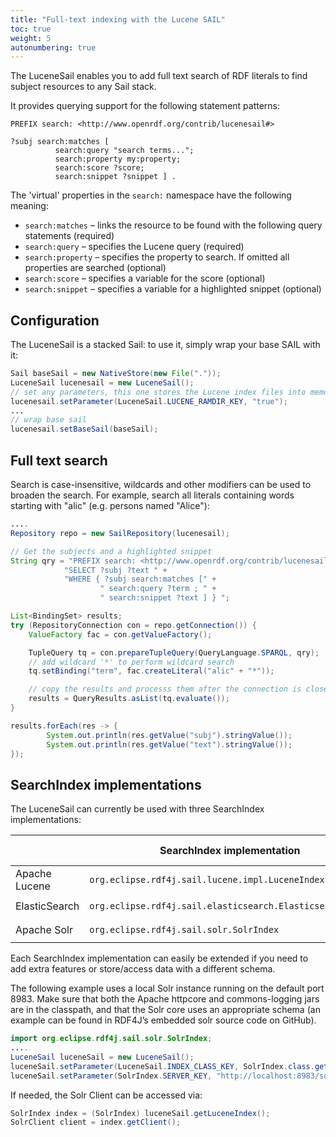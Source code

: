 ```yaml
---
title: "Full-text indexing with the Lucene SAIL"
toc: true
weight: 5
autonumbering: true
---
```

The LuceneSail enables you to add full text search of RDF literals to find subject resources to any Sail stack.
<!--more-->
It provides querying support for the following statement patterns:

```sparql
PREFIX search: <http://www.openrdf.org/contrib/lucenesail#>

?subj search:matches [
	      search:query "search terms...";
	      search:property my:property;
	      search:score ?score;
	      search:snippet ?snippet ] .
```

The 'virtual' properties in the `search:` namespace have the following meaning:

- `search:matches` – links the resource to be found with the following query statements (required)
- `search:query` – specifies the Lucene query (required)
- `search:property` – specifies the property to search. If omitted all properties are searched (optional)
- `search:score` – specifies a variable for the score (optional)
- `search:snippet` – specifies a variable for a highlighted snippet (optional)

## Configuration

The LuceneSail is a stacked Sail: to use it, simply wrap your base SAIL with it:

```java
Sail baseSail = new NativeStore(new File("."));
LuceneSail lucenesail = new LuceneSail();
// set any parameters, this one stores the Lucene index files into memory
lucenesail.setParameter(LuceneSail.LUCENE_RAMDIR_KEY, "true");
...
// wrap base sail
lucenesail.setBaseSail(baseSail);
```

## Full text search

Search is case-insensitive, wildcards and other modifiers can be used to broaden the search. For example, search all literals containing words starting with "alic" (e.g. persons named "Alice"):

```java
....
Repository repo = new SailRepository(lucenesail);

// Get the subjects and a highlighted snippet
String qry = "PREFIX search: <http://www.openrdf.org/contrib/lucenesail#> " +
			"SELECT ?subj ?text " +
			"WHERE { ?subj search:matches [" +
					" search:query ?term ; " +
					" search:snippet ?text ] } ";

List<BindingSet> results;
try (RepositoryConnection con = repo.getConnection()) {
	ValueFactory fac = con.getValueFactory();

	TupleQuery tq = con.prepareTupleQuery(QueryLanguage.SPARQL, qry);
	// add wildcard '*' to perform wildcard search
	tq.setBinding("term", fac.createLiteral("alic" + "*"));

	// copy the results and processs them after the connection is closed
	results = QueryResults.asList(tq.evaluate());
}

results.forEach(res -> {
		System.out.println(res.getValue("subj").stringValue());
		System.out.println(res.getValue("text").stringValue());
});
```

## SearchIndex implementations

The LuceneSail can currently be used with three SearchIndex implementations:

|                   |  SearchIndex implementation                 | Maven module                          |
|------------------ |---------------------------------------------|---------------------|
| Apache Lucene     | `org.eclipse.rdf4j.sail.lucene.impl.LuceneIndex` | `rdf4j-sail-lucene` |
| ElasticSearch     | `org.eclipse.rdf4j.sail.elasticsearch.ElasticsearchIndex` | `rdf4j-sail-elasticsearch` |
| Apache Solr       | `org.eclipse.rdf4j.sail.solr.SolrIndex`     | `rdf4j-sail-solr`   |

Each SearchIndex implementation can easily be extended if you need to add extra features or store/access data with a different schema.

The following example uses a local Solr instance running on the default port 8983. Make sure that both the Apache httpcore and commons-logging jars are in the classpath, and that the Solr core uses an appropriate schema (an example can be found in RDF4J’s embedded solr source code on GitHub).

```java
import org.eclipse.rdf4j.sail.solr.SolrIndex;
....
LuceneSail luceneSail = new LuceneSail();
luceneSail.setParameter(LuceneSail.INDEX_CLASS_KEY, SolrIndex.class.getName());
luceneSail.setParameter(SolrIndex.SERVER_KEY, "http://localhost:8983/solr/rdf4j");
````

If needed, the Solr Client can be accessed via:

```java
SolrIndex index = (SolrIndex) luceneSail.getLuceneIndex();
SolrClient client = index.getClient();
```

